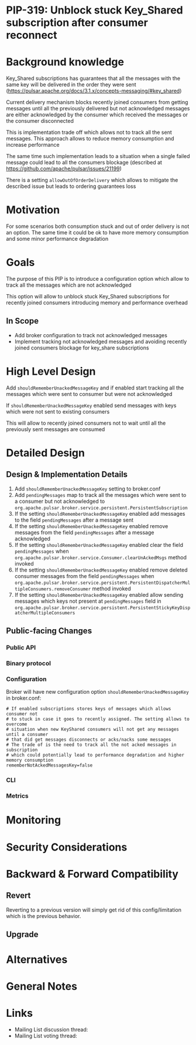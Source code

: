 # PIP-319: Unblock stuck Key_Shared subscription after consumer reconnect

# Background knowledge

Key_Shared subscriptions has guarantees that all the messages with the same key will be delivered in the order they were sent (https://pulsar.apache.org/docs/3.1.x/concepts-messaging/#key_shared)

Current delivery mechanism blocks recently joined consumers from getting messages until all the previously delivered but not acknowledged messages are either acknowledged by the consumer which received the messages or the consumer disconnected

This is implementation trade off which allows not to track all the sent messages. This approach allows to reduce memory consumption and increase performance

The same time such implementation leads to a situation when a single failed message could lead to all the consumers blockage (described at https://github.com/apache/pulsar/issues/21199)

There is a setting `allowOutOfOrderDelivery` which allows to mitigate the described issue but leads to ordering guarantees loss


# Motivation

For some scenarios both consumption stuck and out of order delivery is not an option. The same time it could be ok to have more memory consumption and some minor performance degradation

# Goals

The purpose of this PIP is to introduce a configuration option which allow to track all the messages which are not acknowledged

This option will allow to unblock stuck Key_Shared subscriptions for recently joined consumers introducing memory and performance overhead 


## In Scope

- Add broker configuration to track not acknowledged messages
- Implement tracking not acknowledged messages and avoiding recently joined consumers blockage for key_share subscriptions


# High Level Design

Add `shouldRememberUnackedMessageKey` and if enabled start tracking all the messages which were sent to consumer but were not acknowledged

If `shouldRememberUnackedMessageKey` enabled send messages with keys which were not sent to existing consumers

This will allow to recently joined consumers not to wait until all the previously sent messages are consumed

# Detailed Design

## Design & Implementation Details

1. Add `shouldRememberUnackedMessageKey` setting to broker.conf
2. Add `pendingMessages` map to track all the messages which were sent to a consumer but not acknowledged to `org.apache.pulsar.broker.service.persistent.PersistentSubscription`
3. If the setting `shouldRememberUnackedMessageKey` enabled add messages to the field `pendingMessages` after a message sent
4. If the setting `shouldRememberUnackedMessageKey` enabled remove messages from the field `pendingMessages` after a message acknowledged 
5. If the setting `shouldRememberUnackedMessageKey` enabled clear the field `pendingMessages` when `org.apache.pulsar.broker.service.Consumer.clearUnAckedMsgs` method invoked
6. If the setting `shouldRememberUnackedMessageKey` enabled remove deleted consumer messages from the field `pendingMessages` when `org.apache.pulsar.broker.service.persistent.PersistentDispatcherMultipleConsumers.removeConsumer` method invoked
7. If the setting `shouldRememberUnackedMessageKey` enabled allow sending messages which keys not present at `pendingMessages` field in `org.apache.pulsar.broker.service.persistent.PersistentStickyKeyDispatcherMultipleConsumers`


## Public-facing Changes

### Public API

### Binary protocol

### Configuration

Broker will have new configuration option `shouldRememberUnackedMessageKey` in broker.conf:

```
# If enabled subscriptions stores keys of messages which allows consumer not
# to stuck in case it goes to recently assigned. The setting allows to overcome
# situation when new KeyShared consumers will not get any messages until a consumer
# that did get messages disconnects or acks/nacks some messages
# The trade of is the need to track all the not acked messages in subscription
# which could potentially lead to performance degradation and higher memory consumption
rememberNotAckedMessagesKey=false
```

### CLI

### Metrics

# Monitoring


# Security Considerations

# Backward & Forward Compatibility

## Revert

Reverting to a previous version will simply get rid of this config/limitation which is the previous behavior.

## Upgrade

# Alternatives

# General Notes

# Links

<!--
Updated afterwards
-->
* Mailing List discussion thread:
* Mailing List voting thread:

